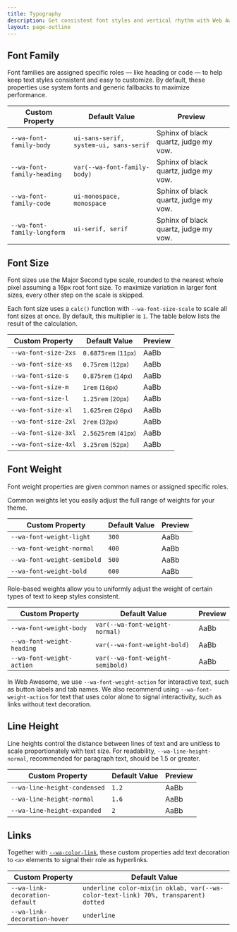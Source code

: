 ```yaml
---
title: Typography
description: Get consistent font styles and vertical rhythm with Web Awesome's typography properties.
layout: page-outline
---
```


## Font Family

Font families are assigned specific roles &mdash; like heading or code &mdash; to help keep text styles consistent and easy to customize. By default, these properties use system fonts and generic fallbacks to maximize performance.

| Custom Property             | Default Value                          | Preview                                                                                              |
| --------------------------- | -------------------------------------- | ---------------------------------------------------------------------------------------------------- |
| `--wa-font-family-body`     | `ui-sans-serif, system-ui, sans-serif` | <div style="font-family: var(--wa-font-family-body)">Sphinx of black quartz, judge my vow.</div>     |
| `--wa-font-family-heading`  | `var(--wa-font-family-body)`           | <div style="font-family: var(--wa-font-family-heading)">Sphinx of black quartz, judge my vow.</div>  |
| `--wa-font-family-code`     | `ui-monospace, monospace`              | <div style="font-family: var(--wa-font-family-code)">Sphinx of black quartz, judge my vow.</div>     |
| `--wa-font-family-longform` | `ui-serif, serif`                      | <div style="font-family: var(--wa-font-family-longform)">Sphinx of black quartz, judge my vow.</div> |

## Font Size

Font sizes use the Major Second type scale, rounded to the nearest whole pixel assuming a 16px root font size. To maximize variation in larger font sizes, every other step on the scale is skipped.

Each font size uses a `calc()` function with `--wa-font-size-scale` to scale all font sizes at once. By default, this multiplier is `1`. The table below lists the result of the calculation.

| Custom Property      | Default Value                     | Preview                                                    |
| -------------------- | --------------------------------- | ---------------------------------------------------------- |
| `--wa-font-size-2xs` | `0.6875rem` <small>(11px)</small> | <div style="font-size: var(--wa-font-size-2xs)">AaBb</div> |
| `--wa-font-size-xs`  | `0.75rem` <small>(12px)</small>   | <div style="font-size: var(--wa-font-size-xs)">AaBb</div>  |
| `--wa-font-size-s`   | `0.875rem` <small>(14px)</small>  | <div style="font-size: var(--wa-font-size-s)">AaBb</div>   |
| `--wa-font-size-m`   | `1rem` <small>(16px)</small>      | <div style="font-size: var(--wa-font-size-m)">AaBb</div>   |
| `--wa-font-size-l`   | `1.25rem` <small>(20px)</small>   | <div style="font-size: var(--wa-font-size-l)">AaBb</div>   |
| `--wa-font-size-xl`  | `1.625rem` <small>(26px)</small>  | <div style="font-size: var(--wa-font-size-xl)">AaBb</div>  |
| `--wa-font-size-2xl` | `2rem` <small>(32px)</small>      | <div style="font-size: var(--wa-font-size-2xl)">AaBb</div> |
| `--wa-font-size-3xl` | `2.5625rem` <small>(41px)</small> | <div style="font-size: var(--wa-font-size-3xl)">AaBb</div> |
| `--wa-font-size-4xl` | `3.25rem` <small>(52px)</small>   | <div style="font-size: var(--wa-font-size-4xl)">AaBb</div> |

## Font Weight

Font weight properties are given common names or assigned specific roles.

Common weights let you easily adjust the full range of weights for your theme.

| Custom Property             | Default Value | Preview                                                             |
| --------------------------- | ------------- | ------------------------------------------------------------------- |
| `--wa-font-weight-light`    | `300`         | <div style="font-weight: var(--wa-font-weight-light)">AaBb</div>    |
| `--wa-font-weight-normal`   | `400`         | <div style="font-weight: var(--wa-font-weight-normal)">AaBb</div>   |
| `--wa-font-weight-semibold` | `500`         | <div style="font-weight: var(--wa-font-weight-semibold)">AaBb</div> |
| `--wa-font-weight-bold`     | `600`         | <div style="font-weight: var(--wa-font-weight-bold)">AaBb</div>     |

Role-based weights allow you to uniformly adjust the weight of certain types of text to keep styles consistent.

| Custom Property            | Default Value                    | Preview                                                            |
| -------------------------- | -------------------------------- | ------------------------------------------------------------------ |
| `--wa-font-weight-body`    | `var(--wa-font-weight-normal)`   | <div style="font-weight: var(--wa-font-weight-body)">AaBb</div>    |
| `--wa-font-weight-heading` | `var(--wa-font-weight-bold)`     | <div style="font-weight: var(--wa-font-weight-heading)">AaBb</div> |
| `--wa-font-weight-action`  | `var(--wa-font-weight-semibold)` | <div style="font-weight: var(--wa-font-weight-action)">AaBb</div>  |

In Web Awesome, we use `--wa-font-weight-action` for interactive text, such as button labels and tab names. We also recommend using `--wa-font-weight-action` for text that uses color alone to signal interactivity, such as links without text decoration.

## Line Height

Line heights control the distance between lines of text and are unitless to scale proportionately with text size. For readability, `--wa-line-height-normal`, recommended for paragraph text, should be 1.5 or greater.


| Custom Property              | Default Value | Preview                                                                                                                      |
| ---------------------------- | ------------- | ----------------------------------------------------------------------------------------------------------------------------- |
| `--wa-line-height-condensed` | `1.2`       | <div style="line-height: var(--wa-line-height-condensed); border-block-color: var(--wa-color-neutral-border-loud)">AaBb</div> |
| `--wa-line-height-normal`    | `1.6`         | <div style="line-height: var(--wa-line-height-normal); border-block-color: var(--wa-color-neutral-border-loud)">AaBb</div>    |
| `--wa-line-height-expanded`  | `2`           | <div style="line-height: var(--wa-line-height-expanded); border-block-color: var(--wa-color-neutral-border-loud)">AaBb</div>  |

## Links

Together with [`--wa-color-link`](/docs/tokens/color/#text), these custom properties add text decoration to `<a>` elements to signal their role as hyperlinks.

| Custom Property                | Default Value                                                                      |
| ------------------------------ | ---------------------------------------------------------------------------------- |
| `--wa-link-decoration-default` | `underline color-mix(in oklab, var(--wa-color-text-link) 70%, transparent) dotted` |
| `--wa-link-decoration-hover`   | `underline`                                                                        |
